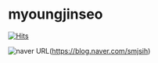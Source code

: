 # myoungjinseo


[![Hits](https://hits.seeyoufarm.com/api/count/incr/badge.svg?url=https%3A%2F%2Fgithub.com%2Fmyoungjinseo&count_bg=%2379C83D&title_bg=%23555555&icon=&icon_color=%23E7E7E7&title=hits&edge_flat=false)](https://hits.seeyoufarm.com)

![naver URL](https://img.shields.io/naver/url?color=%2304cf5c&label=blog&logo=naver&logoColor=%2304cf5c&style=social&url=https://blog.naver.com/smjsih)(https://blog.naver.com/smjsih)


